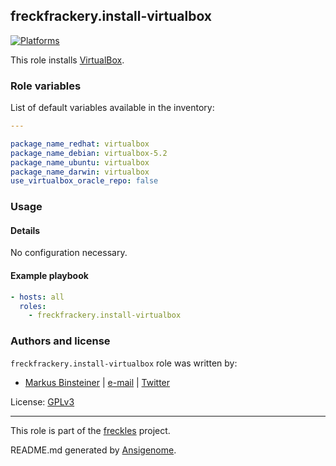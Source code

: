 ## freckfrackery.install-virtualbox
<!-- This file was generated by Ansigenome. Do not edit this file directly but
     instead have a look at the files in the ./meta/ directory. -->

[![Platforms](http://img.shields.io/badge/platforms-debian%20/%20macosx%20/%20ubuntu-lightgrey.svg?style=flat)](#)


This role installs [VirtualBox](https://www.virtualbox.org/).



### Role variables

List of default variables available in the inventory:

```YAML
---

package_name_redhat: virtualbox
package_name_debian: virtualbox-5.2
package_name_ubuntu: virtualbox
package_name_darwin: virtualbox
use_virtualbox_oracle_repo: false
```


### Usage


#### Details
No configuration necessary.

#### Example playbook

```YAML
- hosts: all
  roles:
    - freckfrackery.install-virtualbox
```


### Authors and license

`freckfrackery.install-virtualbox` role was written by:

- [Markus Binsteiner](https://freckles.io) | [e-mail](mailto:makkus@frkl.io) | [Twitter](https://twitter.com/__frkl__)

License: [GPLv3](https://www.gnu.org/licenses/gpl-3.0.txt)

***
This role is part of the [freckles](https://freckles.io) project.

README.md generated by [Ansigenome](https://github.com/nickjj/ansigenome/).
